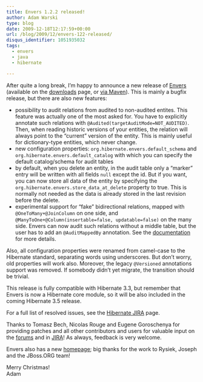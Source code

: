 ```yaml
---
title: Envers 1.2.2 released!
author: Adam Warski
type: blog
date: 2009-12-18T12:17:59+00:00
url: /blog/2009/12/envers-122-released/
disqus_identifier: 1051935032
tags:
  - envers
  - java
  - hibernate

---
```

After quite a long break, I&#8217;m happy to announce a new release of [Envers][1] (available on the [downloads][2] page, or [via Maven][3]). This is mainly a bugfix release, but there are also new features:

  * possibility to audit relations from audited to non-audited entites. This feature was actually one of the most asked for. You have to explicitly annotate such relations with `@Audited(targetAuditMode=NOT_AUDITED)`. Then, when reading historic versions of your entities, the relation will always point to the &#8220;current&#8221; version of the entity. This is mainly useful for dictionary-type entities, which never change.
  * new configuration properties: `org.hibernate.envers.default_schema` and `org.hibernate.envers.default_catalog` with which you can specify the default catalog/schema for audit tables
  * by default, when you delete an entity, in the audit table only a &#8220;marker&#8221; entry will be written with all fields `null` except the id. But if you want, you can now store all data of the entity by specifying the `org.hibernate.envers.store_data_at_delete` property to true. This is normally not needed as the data is already stored in the last revision before the delete.
  * experimental support for &#8220;fake&#8221; bidirectional relations, mapped with `@OneToMany+@JoinColumn` on one side, and `@ManyToOne+@Column(insertable=false, updatable=false)` on the many side. Envers can now audit such relations without a middle table, but the user has to add an `@AuditMappedBy` annotation. See the [documentation][4] for more details.

Also, all configuration properties were renamed from camel-case to the Hibernate standard, separating words using underscores. But don&#8217;t worry, old properties will work also. Moreover, the legacy `@Versioned` annotations support was removed. If somebody didn&#8217;t yet migrate, the transition should be trivial.

This release is fully compatible with Hibernate 3.3, but remember that Envers is now a Hibernate core module, so it will be also included in the coming Hibernate 3.5 release.

For a full list of resolved issues, see the [Hibernate JIRA][5] page.

Thanks to Tomasz Bech, Nicolas Rouge and Eugene Goroschenya for providing patches and all other contributors and users for valuable input on the [forums][6] and in [JIRA][7]! As always, feedback is very welcome.

Envers also has a new [homepage][1]; big thanks for the work to Rysiek, Joseph and the JBoss.ORG team!

Merry Christmas!  
Adam

 [1]: http://www.jboss.org/envers/
 [2]: http://www.jboss.org/envers/downloads
 [3]: https://community.jboss.org/wiki/EnversFAQ
 [4]: http://www.jboss.org/files/envers/docs/index.html
 [5]: http://opensource.atlassian.com/projects/hibernate/secure/IssueNavigator.jspa?reset=true&jqlQuery=project+%3D+HHH+AND+component+%3D+envers+AND+status+in+%28Resolved%2C+Closed%29+AND+resolved+%3E%3D+2009-06-06+AND+resolved+%3C%3D+2009-12-18
 [6]: http://community.jboss.org/en/envers?view=discussions
 [7]: http://opensource.atlassian.com/projects/hibernate/browse/HHH
